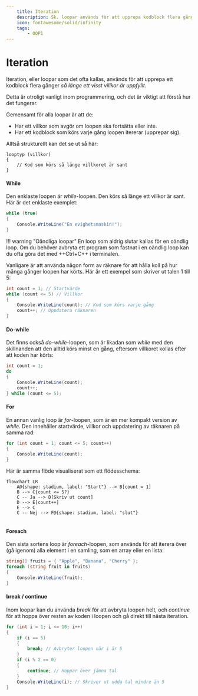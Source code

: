 ```yaml
---
    title: Iteration
    description: Sk. loopar används för att upprepa kodblock flera gånger.
    icon: fontawesome/solid/infinity
    tags:
        - OOP1
---
```


# Iteration

Iteration, eller loopar som det ofta kallas, används för att upprepa ett kodblock flera gånger *så länge ett visst villkor är uppfyllt*. 

Detta är otroligt vanligt inom programmering, och det är viktigt att förstå hur det fungerar.

Gemensamt för alla loopar är att de:

* Har ett villkor som avgör om loopen ska fortsätta eller inte.
* Har ett kodblock som körs varje gång loopen itererar (upprepar sig).

Alltså strukturellt kan det se ut så här:

```
looptyp (villkor)
{
    // Kod som körs så länge villkoret är sant
}
```

#### While

Den enklaste loopen är *while*-loopen. Den körs så länge ett villkor är sant. Här är det enklaste exemplet:

```csharp
while (true)
{
    Console.WriteLine("En evighetsmaskin!");
}
```
!!! warning "Oändliga loopar"
    En loop som aldrig slutar kallas för en oändlig loop. Om du behöver avbryta ett program som fastnat i en oändlig loop kan du ofta göra det med ++Ctrl+C++ i terminalen.

Vanligare är att använda någon form av räknare för att hålla koll på hur många gånger loopen har körts. Här är ett exempel som skriver ut talen 1 till 5:

```csharp
int count = 1; // Startvärde
while (count <= 5) // Villkor
{
    Console.WriteLine(count); // Kod som körs varje gång
    count++; // Uppdatera räknaren
}
```

#### Do-while

Det finns också *do-while*-loopen, som är likadan som *while* med den skillnanden att den alltid körs minst en gång, eftersom villkoret kollas efter att koden har körts:

```csharp
int count = 1;
do
{
    Console.WriteLine(count);
    count++;
} while (count <= 5);
```

#### For

En annan vanlig loop är *for*-loopen, som är en mer kompakt version av *while*. Den innehåller startvärde, villkor och uppdatering av räknaren på samma rad:

```csharp
for (int count = 1; count <= 5; count++)
{
    Console.WriteLine(count);
}
```

Här är samma flöde visualiserat som ett flödesschema:

```mermaid
flowchart LR
    A@{shape: stadium, label: "Start"} --> B[count = 1]
    B --> C{count <= 5?}
    C -- Ja --> D[Skriv ut count]
    D --> E[count++]
    E --> C
    C -- Nej --> F@{shape: stadium, label: "slut"}
    
```

#### Foreach

Den sista sortens loop är *foreach*-loopen, som används för att iterera över (gå igenom) alla element i en samling, som en array eller en lista:

```csharp
string[] fruits = { "Apple", "Banana", "Cherry" };
foreach (string fruit in fruits)
{
    Console.WriteLine(fruit);
}
```

#### break / continue

Inom loopar kan du använda *break* för att avbryta loopen helt, och *continue* för att hoppa över resten av koden i loopen och gå direkt till nästa iteration.

```csharp
for (int i = 1; i <= 10; i++)
{
    if (i == 5)
    {
        break; // Avbryter loopen när i är 5
    }
    if (i % 2 == 0)
    {
        continue; // Hoppar över jämna tal
    }
    Console.WriteLine(i); // Skriver ut udda tal mindre än 5
}
```